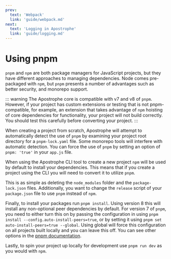 ```yaml
---
prev:
  text: 'Webpack'
  link: 'guide/webpack.md'
next:
  text: 'Logging in Apostrophe'
  link: 'guide/logging.md'
---
```

# Using pnpm

`pnpm` and `npm` are both package managers for JavaScript projects, but they have different approaches to managing dependencies. Node comes pre-packaged with `npm`, but `pnpm` presents a number of advantages such as better security, and monorepo support.

::: warning
The Apostrophe core is compatible with v7 and v8 of `pnpm`. However, if your project has custom extensions or testing that is not pnpm-compatible, for example, an extension that takes advantage of `npm` hoisting of core dependencies for functionality, your project will not build correctly. You should test this carefully before converting your project.
:::

When creating a project from scratch, Apostrophe will attempt to automatically detect the use of `pnpm` by examining your project root directory for a `pnpm-lock.yaml` file. Some monorepo tools will interfere with automatic detection. You can force the use of `pnpm` by setting an option of `pnpm: 'true'` in your `app.js` file. 

When using the Apostrophe CLI tool to create a new project `npm` will be used by default to install your dependencies. This means that if you create a project using the CLI you will need to convert it to utilize `pnpm`.

This is as simple as deleting the `node_modules` folder and the `package-lock.json` files. Additionally, you want to change the `release` script of your `package.json` file to use `pnpm` instead of `npm`.

Finally, to install your packages run `pnpm install`. Using version 8 this will install any non-optional peer dependencies by default. For version 7 of `pnpm`, you need to either turn this on by passing the configuration in using `pnpm install --config.auto-install-peers=true`, or by setting it using `pnpm set auto-install-peers=true --global`. Using global will force this configuration on all projects built locally and you can leave this off. You can see other options in the [pnpm documentation](https://pnpm.io/).

Lastly, to spin your project up locally for development use `pnpm run dev` as you would with `npm`.
